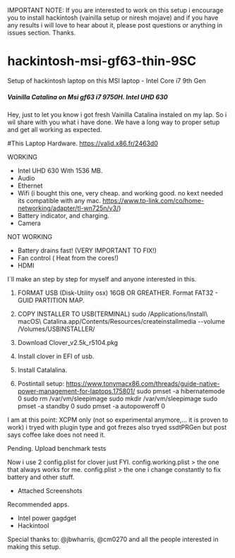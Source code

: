 IMPORTANT NOTE: If you are interested to work on this setup i encourage you to install hackintosh (vainilla setup or niresh mojave) and if you have any results i will love to hear about it, please post questions or anything in issues section. Thanks.

# hackintosh-msi-gf63-thin-9SC
Setup of hackintosh laptop on this MSI laptop - Intel Core i7 9th Gen

<h5>Vainilla Catalina on Msi gf63 i7 9750H. Intel UHD 630 </h5>

Hey, just to let you know i got fresh Vainilla Catalina instaled on my lap.
So i wil share with you what i have done. We have a long way to proper setup
and get all working as expected.

#This Laptop Hardware.
https://valid.x86.fr/2463d0

WORKING
- Intel UHD 630 With 1536 MB.
- Audio
- Ethernet
- Wifi (i bought this one, very cheap. and working good. no kext needed its
  compatible with any mac. https://www.tp-link.com/co/home-networking/adapter/tl-wn725n/v3/)
- Battery indicator, and charging.
- Camera

NOT WORKING
- Battery drains fast! (VERY IMPORTANT TO FIX!)
- Fan control ( Heat from the cores!)
- HDMI

I´ll make an step by step for myself and anyone interested in this.

1. FORMAT USB (Disk-Utility osx) 16GB OR GREATHER.
   Format FAT32 - GUID PARTITION MAP.

2. COPY INSTALLER TO USB(TERMINAL)
   sudo /Applications/Install\ macOS\ Catalina.app/Contents/Resources/createinstallmedia --volume /Volumes/USBINSTALLER/

3. Download Clover_v2.5k_r5104.pkg

4. Install clover in EFI of usb.

6. Install Catalalina.

7. Postintall setup: https://www.tonymacx86.com/threads/guide-native-power-management-for-laptops.175801/
sudo pmset -a hibernatemode 0
sudo rm /var/vm/sleepimage
sudo mkdir /var/vm/sleepimage
sudo pmset -a standby 0
sudo pmset -a autopoweroff 0

I am at this point: XCPM only (not so experimental anymore,... it is proven to work)
i tryed with plugin type and got frezes also tryed ssdtPRGen but post says
coffee lake does not need it.

Pending.
Upload benchmark tests

Now i use 2 config.plist for clover just FYI.
config.working.plist > the one that always works for me.
config.plist > the one i change constantly to fix battery and other stuff.

- Attached
Screenshots

Recommended apps.
- Intel power gagdget
- Hackintool

Special thanks to: @jbwharris, @cm0270 and all the people interested in making this setup.
